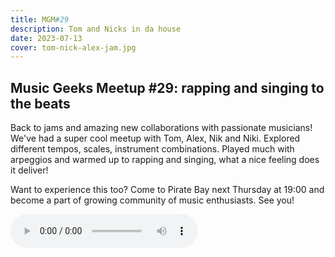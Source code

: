 ```yaml
---
title: MGM#29
description: Tom and Nicks in da house 
date: 2023-07-13
cover: tom-nick-alex-jam.jpg
---
```



<youtube-embed video="lTovb2Q90Do"></youtube-embed>

## Music Geeks Meetup #29: rapping and singing to the beats

Back to jams and amazing new collaborations with passionate musicians! We've had a super cool meetup with Tom, Alex, Nik and Niki. Explored different tempos, scales, instrument combinations. Played much with arpeggios and warmed up to rapping and singing, what a nice feeling does it deliver!

Want to experience this too? Come to Pirate Bay next Thursday at 19:00 and become a part of growing community of music enthusiasts. See you!

 <audio controls>
  <source src="./final.mp3" type="audio/mpeg">
Your browser does not support the audio element.
</audio>
